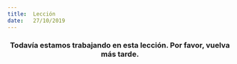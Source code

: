 ```yaml
---
title:  Lección
date:   27/10/2019
---
```


### <center>Todavía estamos trabajando en esta lección. Por favor, vuelva más tarde.</center>